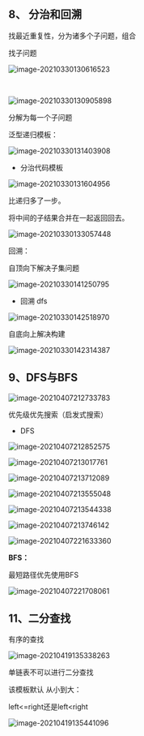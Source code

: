 ## 8、 分治和回溯

找最近重复性，分为诸多个子问题，组合

找子问题

![image-20210330130616523](img/image-20210330130616523.png)

​		

![image-20210330130905898](img/image-20210330130905898.png) 

分解为每一个子问题



泛型递归模板：

![image-20210330131403908](img/image-20210330131403908.png)



- 分治代码模板

![image-20210330131604956](img/image-20210330131604956.png)

比递归多了一步。

将中间的子结果合并在一起返回回去。

![image-20210330133057448](img/image-20210330133057448.png)

回溯：

自顶向下解决子集问题

![image-20210330141250795](img/image-20210330141250795.png) 

- 回溯 dfs

![image-20210330142518970](img/image-20210330142518970.png)

自底向上解决构建

 ![image-20210330142314387](img/image-20210330142314387.png)

## 9、DFS与BFS

![image-20210407212733783](img/image-20210407212733783.png)

优先级优先搜索（启发式搜索）

- DFS

![image-20210407212852575](img/image-20210407212852575.png)



![image-20210407213017761](img/image-20210407213017761.png)

![image-20210407213712089](img/image-20210407213712089.png)

![image-20210407213555048](img/image-20210407213555048.png)

![image-20210407213544338](img/image-20210407213544338.png)



![image-20210407213746142](img/image-20210407213746142.png)



![image-20210407221633360](img/image-20210407221633360.png)

**BFS：**

最短路径优先使用BFS

![image-20210407221708061](img/image-20210407221708061.png)





## 11、二分查找

有序的查找

![image-20210419135338263](img/image-20210419135338263.png)

单链表不可以进行二分查找





该模板默认 从小到大：

left<=right还是left<right

![image-20210419135441096](img/image-20210419135441096.png)



